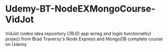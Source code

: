 # Udemy-BT-NodeEXMongoCourse-VidJot
VidJot (video idea repository CRUD app w/reg and login functionality) project from Brad Traversy's Node Express and MongoDB complete course on Udemy
